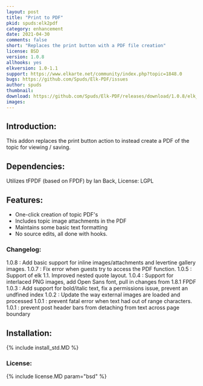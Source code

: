 ```yaml
---
layout: post
title: "Print to PDF"
pkid: spuds:elk2pdf
category: enhancement
date: 2021-04-30
comments: false
short: "Replaces the print button with a PDF file creation"
license: BSD
version: 1.0.8
allhooks: yes
elkversion: 1.0-1.1
support: https://www.elkarte.net/community/index.php?topic=1848.0
bugs: https://github.com/Spuds/Elk-PDF/issues
author: spuds
thumbnail:
download: https://github.com/Spuds/Elk-PDF/releases/download/1.0.8/elk_pdf.zip
images:
---
```


## Introduction:
This addon replaces the print button action to instead create a PDF of the topic for viewing / saving.

## Dependencies:
Utilizes tFPDF (based on FPDF) by Ian Back, License:  LGPL     

## Features:
-  One-click creation of topic PDF's
-  Includes topic image attachments in the PDF
-  Maintains some basic text formatting
-  No source edits, all done with hooks.

### Changelog:
1.0.8 : Add basic support for inline images/attachments and levertine gallery images.
1.0.7 : Fix error when guests try to access the PDF function.
1.0.5 : Support of elk 1.1.  Improved nested quote layout.
1.0.4 : Support for interlaced PNG images, add Open Sans font, pull in changes from 1.8.1 FPDF
1.0.3 : Add support for bold/italic text, fix a permissions issue, prevent an undfined index
1.0.2 : Update the way external images are loaded and processed
1.0.1 : prevent fatal error when text had out of range characters.
1.0.1 : prevent post header bars from detaching from text across page boundary

## Installation:
{% include install_std.MD %}

### License:
{% include license.MD param="bsd" %}
